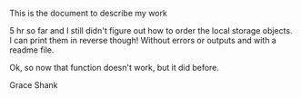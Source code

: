 This is the document to describe my work

5 hr so far and I still didn't figure out how to order the local storage objects. I can print them in reverse though! Without errors or outputs and with a readme file.

Ok, so now that function doesn't work, but it did before.

Grace Shank